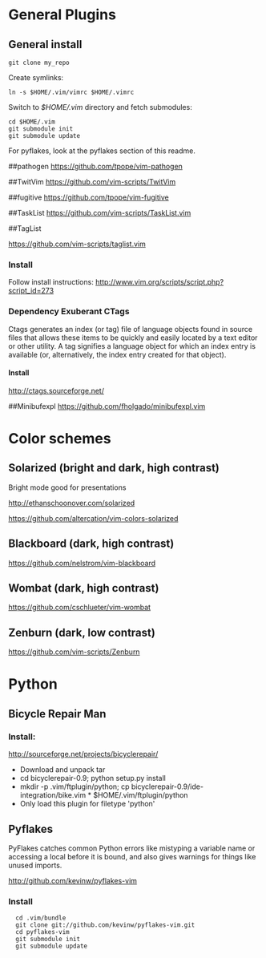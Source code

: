 # General Plugins
## General install

    git clone my_repo

Create symlinks:

    ln -s $HOME/.vim/vimrc $HOME/.vimrc

Switch to _$HOME/.vim_ directory and fetch submodules:

    cd $HOME/.vim
    git submodule init
    git submodule update

For pyflakes, look at the pyflakes section of this readme.

##pathogen
  https://github.com/tpope/vim-pathogen

##TwitVim
  https://github.com/vim-scripts/TwitVim

##fugitive
  https://github.com/tpope/vim-fugitive

##TaskList
  https://github.com/vim-scripts/TaskList.vim

##TagList

  https://github.com/vim-scripts/taglist.vim

### Install
Follow install instructions: http://www.vim.org/scripts/script.php?script_id=273

### Dependency Exuberant CTags
Ctags generates an index (or tag) file of language objects found in source
files that allows these items to be quickly and easily located by a text editor
or other utility. A tag signifies a language object for which an index entry is
available (or, alternatively, the index entry created for that object).
#### Install
http://ctags.sourceforge.net/


##Minibufexpl
  https://github.com/fholgado/minibufexpl.vim

# Color schemes
## Solarized (bright and dark, high contrast)
Bright mode good for presentations

http://ethanschoonover.com/solarized

https://github.com/altercation/vim-colors-solarized
## Blackboard (dark, high contrast)
https://github.com/nelstrom/vim-blackboard
## Wombat (dark, high contrast)
https://github.com/cschlueter/vim-wombat
## Zenburn (dark, low contrast)
https://github.com/vim-scripts/Zenburn

# Python
## Bicycle Repair Man
### Install:
http://sourceforge.net/projects/bicyclerepair/

 * Download and unpack tar
 * cd bicyclerepair-0.9; python setup.py install
 * mkdir -p .vim/ftplugin/python; cp bicyclerepair-0.9/ide-integration/bike.vim * $HOME/.vim/ftplugin/python
  * Only load this plugin for filetype 'python'

## Pyflakes
PyFlakes catches common Python errors like mistyping a variable name or
accessing a local before it is bound, and also gives warnings for things like
unused imports.

http://github.com/kevinw/pyflakes-vim

### Install

      cd .vim/bundle
      git clone git://github.com/kevinw/pyflakes-vim.git
      cd pyflakes-vim
      git submodule init
      git submodule update


